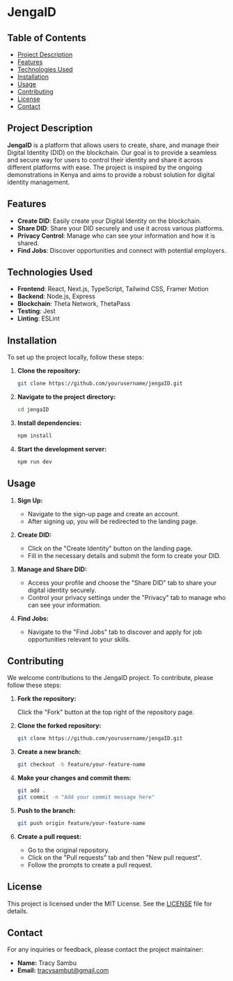 # JengaID

## Table of Contents

- [Project Description](#project-description)
- [Features](#features)
- [Technologies Used](#technologies-used)
- [Installation](#installation)
- [Usage](#usage)
- [Contributing](#contributing)
- [License](#license)
- [Contact](#contact)

## Project Description

**JengaID** is a platform that allows users to create, share, and manage their Digital Identity (DID) on the blockchain. Our goal is to provide a seamless and secure way for users to control their identity and share it across different platforms with ease. The project is inspired by the ongoing demonstrations in Kenya and aims to provide a robust solution for digital identity management.

## Features

- **Create DID**: Easily create your Digital Identity on the blockchain.
- **Share DID**: Share your DID securely and use it across various platforms.
- **Privacy Control**: Manage who can see your information and how it is shared.
- **Find Jobs**: Discover opportunities and connect with potential employers.

## Technologies Used

- **Frontend**: React, Next.js, TypeScript, Tailwind CSS, Framer Motion
- **Backend**: Node.js, Express
- **Blockchain**: Theta Network, ThetaPass
- **Testing**: Jest
- **Linting**: ESLint

## Installation

To set up the project locally, follow these steps:

1. **Clone the repository:**
   ```sh
   git clone https://github.com/yourusername/jengaID.git

2. **Navigate to the project directory:**

    ```sh
    cd jengaID
    ```

3. **Install dependencies:**

    ```sh
    npm install
    ```

4. **Start the development server:**

    ```sh
    npm run dev
    ```

## Usage

1. **Sign Up:**
   - Navigate to the sign-up page and create an account.
   - After signing up, you will be redirected to the landing page.

2. **Create DID:**
   - Click on the "Create Identity" button on the landing page.
   - Fill in the necessary details and submit the form to create your DID.

3. **Manage and Share DID:**
   - Access your profile and choose the "Share DID" tab to share your digital identity securely.
   - Control your privacy settings under the "Privacy" tab to manage who can see your information.

4. **Find Jobs:**
   - Navigate to the "Find Jobs" tab to discover and apply for job opportunities relevant to your skills.

## Contributing

We welcome contributions to the JengaID project. To contribute, please follow these steps:

1. **Fork the repository:**

   Click the "Fork" button at the top right of the repository page.

2. **Clone the forked repository:**

    ```sh
    git clone https://github.com/yourusername/jengaID.git
    ```

3. **Create a new branch:**

    ```sh
    git checkout -b feature/your-feature-name
    ```

4. **Make your changes and commit them:**

    ```sh
    git add .
    git commit -m "Add your commit message here"
    ```

5. **Push to the branch:**

    ```sh
    git push origin feature/your-feature-name
    ```

6. **Create a pull request:**
   - Go to the original repository.
   - Click on the "Pull requests" tab and then "New pull request".
   - Follow the prompts to create a pull request.

## License

This project is licensed under the MIT License. See the [LICENSE](LICENSE) file for details.

## Contact

For any inquiries or feedback, please contact the project maintainer:

- **Name:** Tracy Sambu
- **Email:** tracysambut@gmail.com
